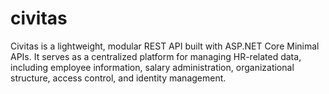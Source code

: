 # civitas
Civitas is a lightweight, modular REST API built with ASP.NET Core Minimal APIs. It serves as a centralized platform for managing HR-related data, including employee information, salary administration, organizational structure, access control, and identity management.
